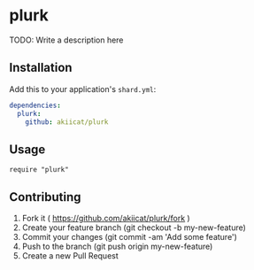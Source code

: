 # plurk

TODO: Write a description here

## Installation

Add this to your application's `shard.yml`:

```yaml
dependencies:
  plurk:
    github: akiicat/plurk
```

## Usage

```crystal
require "plurk"
```

## Contributing

1. Fork it ( https://github.com/akiicat/plurk/fork )
2. Create your feature branch (git checkout -b my-new-feature)
3. Commit your changes (git commit -am 'Add some feature')
4. Push to the branch (git push origin my-new-feature)
5. Create a new Pull Request
